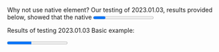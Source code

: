 Why not use native element?
Our testing of 2023.01.03, results provided below, showed that the native <progress>-element is still not providing a good enough user experience across platforms, browsers and screen readers.

Results of testing 2023.01.03
Basic example:

<progress value="20" max="50">
MacOS 13.2 with VoiceOver - Safari og Chrome: Reads «40 % fremdriftsindikator»
MacOS 13.2 with VoiceOver - Firefox: Reads «opptatt framdriftsindikator
iOS 16.2 with VoiceOver - Safari, Chrome og Firefox: Reads «20.00»
Windows 10 with NVDA 2022.3.3 - Chrome og Edge: Reads «Framdriftsindikator 20»
Windows 10 with NVDA 2022.3.3 - Firefox: Reads «Framdriftsindikator 20 prosent»
Windows 10 with Jaws 22.11.7 latest - Chrome og Edge: Reads «20 framdriftsindikator»
Windows 10 with Jaws 22.11.7 - Firefox: Reads «40 prosent fremdriftsindikator
Windows 10 with Narrator - Chrome, Edge og Firefox: Reads «40 fremdriftsindikator»
Android 9 with Talkback - Chrome og Samsung Internett: Reads «20,0», pause, «20», pause, «fremdriftsindikator»
Best supported example with ARIA:

<progress value="15" aria-valuetext="15 av 50" max="50">
MacOS 13.2 with VoiceOver - Safari og Chrome: Reads «15 av 50 30 % framdriftsindikator»
MacOS 13.2 with VoiceOver - Firefox: Reads «opptatt framdriftsindikator
iOS 16.2 with VoiceOver - Safari, Chrome og Firefox: Reads «15 av 50»
Windows 10 with NVDA 2022.3.3 - Chrome, Edge og Firefox: Reads «Fremdriftsindikator 15 av 50»
Windows 10 with Jaws 22.11.7 - Chrome, Edge og Firefox: Reads «15 av 50 framdriftsindikator»
Windows 10 with Narrator - Chrome, Edge og Firefox: Reads «30 prosent fremdriftsindikator»
Android 9 with Talkback - Chrome og Samsung Internett: Reads «15 av 50 fremdriftsindikator
